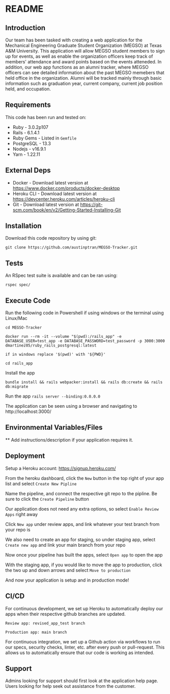 # README

## Introduction ##

Our team has been tasked with creating a web application for the Mechanical Engineering Graduate Student Organization (MEGSO) at 
Texas A&M University. This application will allow MEGSO student members to sign up for events, as well as enable the organization officers keep track of members' attendance and award points based on the events atteneded. In addition, our web app functions as an alumni tracker, where MEGSO officers can see detailed information about the past MEGSO memebers that held office in the organization. Alumni will be tracked mainly through basic information such as graduation year, current company, current job position held, and occupation. 


## Requirements ##

This code has been run and tested on:

* Ruby - 3.0.2p107
* Rails - 6.1.4.1
* Ruby Gems - Listed in `Gemfile`
* PostgreSQL - 13.3 
* Nodejs - v16.9.1
* Yarn - 1.22.11


## External Deps  ##

* Docker - Download latest version at https://www.docker.com/products/docker-desktop
* Heroku CLI - Download latest version at https://devcenter.heroku.com/articles/heroku-cli
* Git - Download latest version at https://git-scm.com/book/en/v2/Getting-Started-Installing-Git

## Installation ##

Download this code repository by using git:

 `git clone https://github.com/austinptran/MEGSO-Tracker.git`


## Tests ##

An RSpec test suite is available and can be ran using:

  `rspec spec/`

## Execute Code ##

Run the following code in Powershell if using windows or the terminal using Linux/Mac

  `cd MEGSO-Tracker`

  `docker run --rm -it --volume "$(pwd):/rails_app" -e DATABASE_USER=test_app -e DATABASE_PASSWORD=test_password -p 3000:3000 dmartinez05/ruby_rails_postgresql:latest`
  
  `if in windows replace '$(pwd)' with '${PWD}'`

  `cd rails_app`

Install the app

  `bundle install && rails webpacker:install && rails db:create && rails db:migrate`

Run the app
  `rails server --binding:0.0.0.0`

The application can be seen using a browser and navigating to http://localhost:3000/

## Environmental Variables/Files ##

** Add instructions/description if your application requires it.

## Deployment ##

Setup a Heroku account: https://signup.heroku.com/

From the heroku dashboard, click the `New` button in the top right of your app list and select `Create New Pipline`

Name the pipeline, and connect the respective git repo to the pipline. Be sure to click the `Create Pipeline` button

Our application does not need any extra options, so select `Enable Review Apps` right away

Click `New app` under review apps, and link whatever your test branch from your repo is

We also need to create an app for staging, so under staging app, select `Create new app` and link your main branch from your repo

Now once your pipeline has built the apps, select `Open app` to open the app

With the staging app, if you would like to move the app to production, click the two up and down arrows and select `Move to production`

And now your application is setup and in production mode!


## CI/CD ##

For continuous development, we set up Heroku to automatically deploy our apps when their respective github branches are updated.

  `Review app: revised_app_test branch`

  `Production app: main branch`

For continuous integration, we set up a Github action via workflows to run our specs, security checks, linter, etc. after every push or pull-request. This allows us to automatically ensure that our code is working as intended.

## Support ##

Admins looking for support should first look at the application help page.
Users looking for help seek out assistance from the customer.

